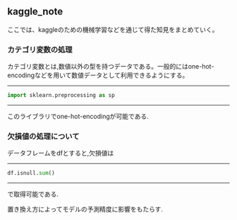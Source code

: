 ## kaggle_note
ここでは、kaggleのための機械学習などを通じて得た知見をまとめていく。

### カテゴリ変数の処理
カテゴリ変数とは,数値以外の型を持つデータである。一般的にはone-hot-encodingなどを用いて数値データとして利用できるようにする。
***
```python
import sklearn.preprocessing as sp
```
***
このライブラリでone-hot-encodingが可能である.

### 欠損値の処理について

データフレームをdfとすると,欠損値は
***
```python 
df.isnull.sum()
```
***
で取得可能である.

置き換え方によってモデルの予測精度に影響をもたらす.